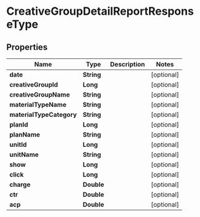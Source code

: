 

# CreativeGroupDetailReportResponseType


## Properties

Name | Type | Description | Notes
------------ | ------------- | ------------- | -------------
**date** | **String** |  |  [optional]
**creativeGroupId** | **Long** |  |  [optional]
**creativeGroupName** | **String** |  |  [optional]
**materialTypeName** | **String** |  |  [optional]
**materialTypeCategory** | **String** |  |  [optional]
**planId** | **Long** |  |  [optional]
**planName** | **String** |  |  [optional]
**unitId** | **Long** |  |  [optional]
**unitName** | **String** |  |  [optional]
**show** | **Long** |  |  [optional]
**click** | **Long** |  |  [optional]
**charge** | **Double** |  |  [optional]
**ctr** | **Double** |  |  [optional]
**acp** | **Double** |  |  [optional]



